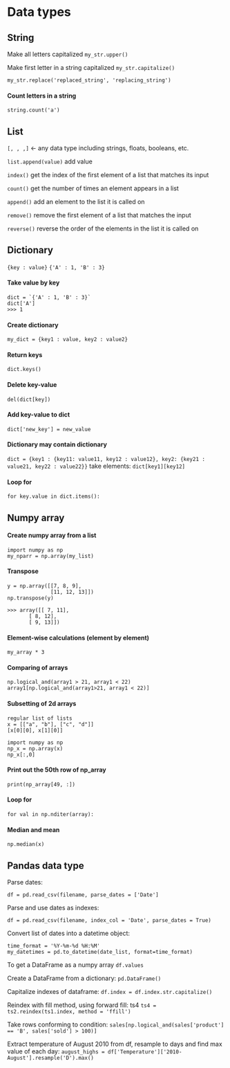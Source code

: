 # Data types
## String
Make all letters capitalized
```my_str.upper()```

Make first letter in a string capitalized
```my_str.capitalize()```

```my_str.replace('replaced_string', 'replacing_string')```

#### Count letters in a string
```string.count('a')```


## List
`[, , ,]` <- any data type including strings, floats, booleans, etc.

`list.append(value)` add value

`index()` get the index of the first element of a list that matches its input

`count()` get the number of times an element appears in a list

`append()` add an element to the list it is called on

`remove()` remove the first element of a list that matches the input

`reverse()` reverse the order of the elements in the list it is called on

## Dictionary
`{key : value}` 
`{'A' : 1, 'B' : 3}`

#### Take value by key
```
dict = `{'A' : 1, 'B' : 3}`
dict['A']
>>> 1
```

#### Create dictionary
```
my_dict = {key1 : value, key2 : value2}
```

#### Return keys
```
dict.keys()
```

#### Delete key-value
```
del(dict[key])
```
#### Add key-value to dict
```dict['new_key'] = new_value```

#### Dictionary may contain dictionary
```dict = {key1 : {key11: value11, key12 : value12}, key2: {key21 : value21, key22 : value22}}```
take elements:
```dict[key1][key12]```

#### Loop for
```
for key.value in dict.items():
```
## Numpy array
#### Create numpy array from a list
``` 
import numpy as np
my_nparr = np.array(my_list)
```
#### Transpose
```
y = np.array([[7, 8, 9], 
              [11, 12, 13]])
np.transpose(y)

>>> array([[ 7, 11],
       [ 8, 12],
       [ 9, 13]])
```
#### Element-wise calculations (element by element)
```my_array * 3```

#### Comparing of arrays
```
np.logical_and(array1 > 21, array1 < 22)
array1[np.logical_and(array1>21, array1 < 22)]
```

#### Subsetting of 2d arrays
```
regular list of lists
x = [["a", "b"], ["c", "d"]]
[x[0][0], x[1][0]]

import numpy as np
np_x = np.array(x)
np_x[:,0]
```
#### Print out the 50th row of np_array
```print(np_array[49, :])```

#### Loop for
```
for val in np.nditer(array):
```
#### Median and mean
```np.mean(x)
np.median(x)
```

## Pandas data type
Parse dates:
```
df = pd.read_csv(filename, parse_dates = ['Date']
```
Parse and use dates as indexes:
```
df = pd.read_csv(filename, index_col = 'Date', parse_dates = True)
```
Convert list of dates into a datetime object:
```
time_format = '%Y-%m-%d %H:%M'
my_datetimes = pd.to_datetime(date_list, format=time_format)  
```
To get a DataFrame as a numpy array
```df.values```

Create a DataFrame from a dictionary:
```pd.DataFrame()```

Capitalize indexes of dataframe:
```df.index = df.index.str.capitalize()```

Reindex with fill method, using forward fill: ts4
```ts4 = ts2.reindex(ts1.index, method = 'ffill')```

Take rows conforming to condition:
```sales[np.logical_and(sales['product'] == 'B', sales['sold'] > 100)]```

Extract temperature of August 2010 from df, resample to days and find max value of each day:
```august_highs = df['Temperature']['2010-August'].resample('D').max()```
